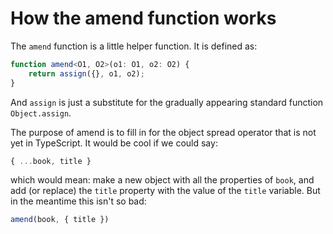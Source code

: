 # How the amend function works

The `amend` function is a little helper function. It is defined as:

```ts
function amend<O1, O2>(o1: O1, o2: O2) {
    return assign({}, o1, o2);
}
```

And `assign` is just a substitute for the gradually appearing standard function `Object.assign`.

The purpose of amend is to fill in for the object spread operator that is not yet in TypeScript. It would be cool if we could say:

```ts
{ ...book, title }
```

which would mean: make a new object with all the properties of `book`, and add (or replace) the `title` property with the value of the `title` variable. But in the meantime this isn't so bad:

```ts
amend(book, { title })
```
